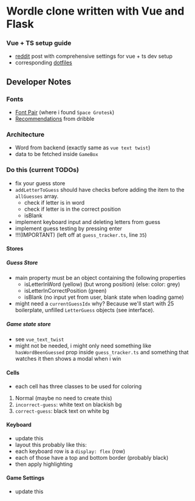 # Wordle clone written with Vue and Flask

### Vue + TS setup guide

- [reddit](https://www.reddit.com/r/neovim/comments/v4mhsv/neovim_setup_for_fullstack_web_development_with/) post with comprehensive settings for vue + ts dev setup
- corresponding [dotfiles](https://github.com/garcia5/dotfiles/blob/master/files/nvim/lua/ag/lsp_config.lua#L111)

## Developer Notes

### Fonts

- [Font Pair](https://www.fontpair.co/) (where i found `Space Grotesk`)
- [Recommendations](https://dribbble.com/resources/font-pairing-tools) from dribble

### Architecture

- Word from backend (exactly same as `vue text twist`)
- data to be fetched inside `GameBox`

### Do this (current TODOs)

- fix your guess store
- `addLetterToGuess` should have checks before adding the item to the `allGuesses` array.
  - check if letter is in word
  - check if letter is in the correct position
  - isBlank
- implement keyboard input and deleting letters from guess
- implement guess testing by pressing enter
- !!!(IMPORTANT) (left off at `guess_tracker.ts`, line `35`)

#### Stores

##### Guess Store

- main property must be an object containing the following properties
  - isLetterInWord (yellow) (but wrong position) (else: color: grey)
  - isLetterInCorrectPosition (green)
  - isBlank (no input yet from user, blank state when loading game)
- might need a `currentGuessIdx` why? Because we'll start with 25 boilerplate, unfilled `LetterGuess` objects (see interface).

##### Game state store

- see `vue_text_twist`
- might not be needed, i might only need something like `hasWordBeenGuessed` prop inside `guess_tracker.ts` and something that watches it then shows a modal when i win

#### Cells

- each cell has three classes to be used for coloring

1. Normal (maybe no need to create this)
2. `incorrect-guess`: white text on blackish bg
3. `correct-guess`: black text on white bg

#### Keyboard

- update this
- layout this probably like this:
- each keyboard row is a `display: flex` (row)
- each of those have a top and bottom border (probably black)
- then apply highlighting

#### Game Settings

- update this
